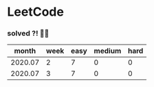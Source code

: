 # LeetCode

### solved ?! 👩‍💻

month | week | easy | medium | hard
--- | --- | --- | --- | ---
2020.07 | 2 | 7 | 0 | 0
2020.07 | 3 | 7 | 0 | 0
